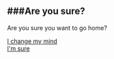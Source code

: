 ###Are you sure?
---
Are you sure you want to go home?

[I change my mind](two-doors.md)  
[I'm sure](go-home.md)